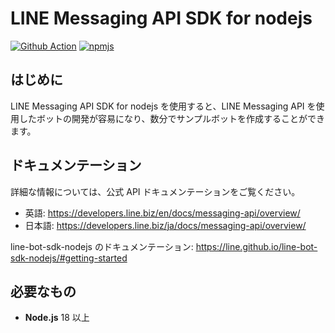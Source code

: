 # LINE Messaging API SDK for nodejs

[![Github Action](https://github.com/line/line-bot-sdk-nodejs/actions/workflows/test.yml/badge.svg)](https://github.com/line/line-bot-sdk-nodejs/actions/workflows/test.yml)
[![npmjs](https://badge.fury.io/js/%40line%2Fbot-sdk.svg)](https://www.npmjs.com/package/@line/bot-sdk)


## はじめに
LINE Messaging API SDK for nodejs を使用すると、LINE Messaging API を使用したボットの開発が容易になり、数分でサンプルボットを作成することができます。

## ドキュメンテーション

詳細な情報については、公式 API ドキュメンテーションをご覧ください。

- 英語: https://developers.line.biz/en/docs/messaging-api/overview/
- 日本語: https://developers.line.biz/ja/docs/messaging-api/overview/

line-bot-sdk-nodejs のドキュメンテーション: https://line.github.io/line-bot-sdk-nodejs/#getting-started

## 必要なもの

* **Node.js** 18 以上